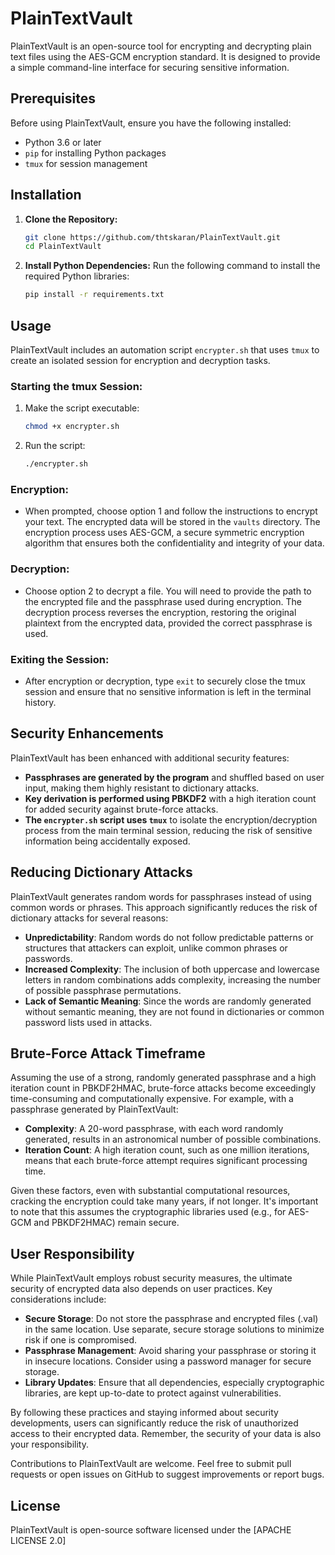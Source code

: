 # PlainTextVault

PlainTextVault is an open-source tool for encrypting and decrypting plain text files using the AES-GCM encryption standard. It is designed to provide a simple command-line interface for securing sensitive information.

## Prerequisites

Before using PlainTextVault, ensure you have the following installed:
- Python 3.6 or later
- `pip` for installing Python packages
- `tmux` for session management

## Installation

1. **Clone the Repository:**

   ```bash
   git clone https://github.com/thtskaran/PlainTextVault.git
   cd PlainTextVault
2. **Install Python Dependencies:**
Run the following command to install the required Python libraries:
    ```bash
    pip install -r requirements.txt


## Usage

PlainTextVault includes an automation script `encrypter.sh` that uses `tmux` to create an isolated session for encryption and decryption tasks.

### Starting the tmux Session:

1. Make the script executable:

   ```bash
   chmod +x encrypter.sh
2. Run the script:
   ```bash
   ./encrypter.sh

### Encryption:

- When prompted, choose option 1 and follow the instructions to encrypt your text. The encrypted data will be stored in the `vaults` directory. The encryption process uses AES-GCM, a secure symmetric encryption algorithm that ensures both the confidentiality and integrity of your data.

### Decryption:

- Choose option 2 to decrypt a file. You will need to provide the path to the encrypted file and the passphrase used during encryption. The decryption process reverses the encryption, restoring the original plaintext from the encrypted data, provided the correct passphrase is used.

### Exiting the Session:

- After encryption or decryption, type `exit` to securely close the tmux session and ensure that no sensitive information is left in the terminal history.

## Security Enhancements

PlainTextVault has been enhanced with additional security features:

- **Passphrases are generated by the program** and shuffled based on user input, making them highly resistant to dictionary attacks.
- **Key derivation is performed using PBKDF2** with a high iteration count for added security against brute-force attacks.
- **The `encrypter.sh` script uses `tmux`** to isolate the encryption/decryption process from the main terminal session, reducing the risk of sensitive information being accidentally exposed.

## Reducing Dictionary Attacks

PlainTextVault generates random words for passphrases instead of using common words or phrases. This approach significantly reduces the risk of dictionary attacks for several reasons:

- **Unpredictability**: Random words do not follow predictable patterns or structures that attackers can exploit, unlike common phrases or passwords.
- **Increased Complexity**: The inclusion of both uppercase and lowercase letters in random combinations adds complexity, increasing the number of possible passphrase permutations.
- **Lack of Semantic Meaning**: Since the words are randomly generated without semantic meaning, they are not found in dictionaries or common password lists used in attacks.

## Brute-Force Attack Timeframe

Assuming the use of a strong, randomly generated passphrase and a high iteration count in PBKDF2HMAC, brute-force attacks become exceedingly time-consuming and computationally expensive. For example, with a passphrase generated by PlainTextVault:

- **Complexity**: A 20-word passphrase, with each word randomly generated, results in an astronomical number of possible combinations.
- **Iteration Count**: A high iteration count, such as one million iterations, means that each brute-force attempt requires significant processing time.

Given these factors, even with substantial computational resources, cracking the encryption could take many years, if not longer. It's important to note that this assumes the cryptographic libraries used (e.g., for AES-GCM and PBKDF2HMAC) remain secure.

## User Responsibility

While PlainTextVault employs robust security measures, the ultimate security of encrypted data also depends on user practices. Key considerations include:

- **Secure Storage**: Do not store the passphrase and encrypted files (.val) in the same location. Use separate, secure storage solutions to minimize risk if one is compromised.
- **Passphrase Management**: Avoid sharing your passphrase or storing it in insecure locations. Consider using a password manager for secure storage.
- **Library Updates**: Ensure that all dependencies, especially cryptographic libraries, are kept up-to-date to protect against vulnerabilities.

By following these practices and staying informed about security developments, users can significantly reduce the risk of unauthorized access to their encrypted data. Remember, the security of your data is also your responsibility.

Contributions to PlainTextVault are welcome. Feel free to submit pull requests or open issues on GitHub to suggest improvements or report bugs.

## License

PlainTextVault is open-source software licensed under the [APACHE LICENSE 2.0]
